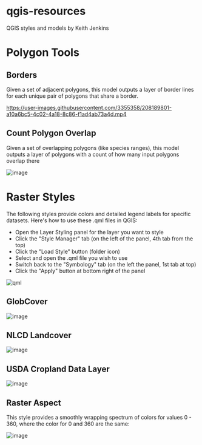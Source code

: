# qgis-resources
QGIS styles and models by Keith Jenkins

# Polygon Tools

## Borders

Given a set of adjacent polygons, this model outputs a layer of border lines for each unique pair of polygons that share a border.

https://user-images.githubusercontent.com/3355358/208189801-a10a6bc5-4c02-4a18-8c86-f1ad4ab73a4d.mp4



## Count Polygon Overlap

Given a set of overlapping polygons (like species ranges), this model outputs a layer of polygons with a count of how many input polygons overlap there

![image](https://user-images.githubusercontent.com/3355358/159135032-515a8e10-7afb-4980-bbe3-d98d1518e0c8.png)



# Raster Styles

The following styles provide colors and detailed legend labels for specific datasets.  Here's how to use these .qml files in QGIS:

* Open the Layer Styling panel for the layer you want to style
* Click the "Style Manager" tab (on the left of the panel, 4th tab from the top)
* Click the "Load Style" button (folder icon)
* Select and open the .qml file you wish to use
* Switch back to the "Symbology" tab (on the left the panel, 1st tab at top)
* Click the "Apply" button at bottom right of the panel

![qml](https://user-images.githubusercontent.com/3355358/158465293-68c0d68b-b375-4f5e-adfb-874400df7963.gif)

## GlobCover

![image](https://user-images.githubusercontent.com/3355358/159135198-5248bb54-5cb7-4787-aff1-8b52efb3bf6e.png)

## NLCD Landcover

![image](https://user-images.githubusercontent.com/3355358/159135260-b3abd266-5bdf-4335-9def-82b77b398a11.png)

## USDA Cropland Data Layer

![image](https://user-images.githubusercontent.com/3355358/159135908-eb113062-bfbd-4b7a-9cdd-2f73c851d48a.png)

## Raster Aspect

This style provides a smoothly wrapping spectrum of colors for values 0 - 360, where the color for 0 and 360 are the same:

![image](https://user-images.githubusercontent.com/3355358/159134729-69a34fe7-d50e-48e2-91dc-2bd070f8d169.png)
